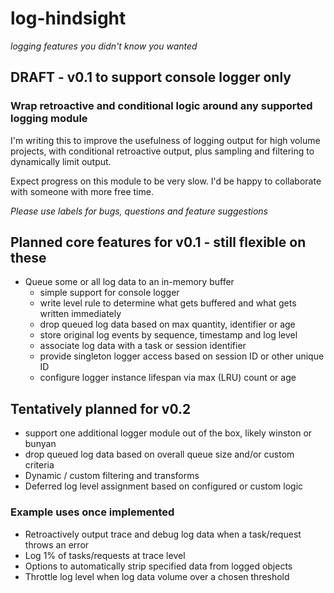 # log-hindsight
_logging features you didn't know you wanted_

## DRAFT - v0.1 to support console logger only

### Wrap retroactive and conditional logic around any supported logging module

I'm writing this to improve the usefulness of logging output for high volume projects, with conditional retroactive output, plus sampling and filtering to dynamically limit output.

Expect progress on this module to be very slow. I'd be happy to collaborate with someone with more free time.

_Please use labels for bugs, questions and feature suggestions_

 ## Planned core features for v0.1 - still flexible on these

 * Queue some or all log data to an in-memory buffer
   * simple support for console logger
   * write level rule to determine what gets buffered and what gets written immediately
   * drop queued log data based on max quantity, identifier or age
   * store original log events by sequence, timestamp and log level
   * associate log data with a task or session identifier
   * provide singleton logger access based on session ID or other unique ID
   * configure logger instance lifespan via max (LRU) count or age

 ## Tentatively planned for v0.2
   * support one additional logger module out of the box, likely winston or bunyan
   * drop queued log data based on overall queue size and/or custom criteria
   * Dynamic / custom filtering and transforms
   * Deferred log level assignment based on configured or custom logic

### Example uses once implemented

 * Retroactively output trace and debug log data when a task/request throws an error
 * Log 1% of tasks/requests at trace level
 * Options to automatically strip specified data from logged objects
 * Throttle log level when log data volume over a chosen threshold
